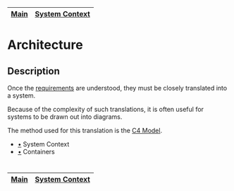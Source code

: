 | [Main](../README.md) | [System Context](system.md) |
| -------------------- | --------------------------- |

# Architecture

## Description

Once the [requirements](../README.md) are understood, they must be closely translated into a system.

Because of the complexity of such translations, it is often useful for systems to be drawn out into diagrams.

The method used for this translation is the [C4 Model](https://c4model.com/).

- [•](system.md) System Context
- [•](container.md) Containers

#

| [Main](../README.md) | [System Context](system.md) |
| -------------------- | --------------------------- |

